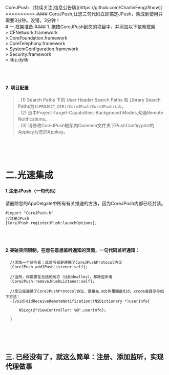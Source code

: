 <br/>
CoreJPush （持续关注[信息公告牌](https://github.com/CharlinFeng/Show)）
==========
#### CoreJPush,让您三句代码立即搞定JPush，集成到使用只需要3分钟。没错，3分钟！

<br/>
# 一.框架准备
#### 1. 拖拽CoreJPush到您的项目中，并添加以下依赖框架
>.CFNetwork.framework<br/>
>.CoreFoundation.framework<br/>
>.CoreTelephony.framework<br/>
>.SystemConfiguration.framework<br/>
>.Security.framework<br/>
>.libz.dylib<br/>

<br/><br/>
#### 2. 项目配置
>. (1) Search Paths 下的 User Header Search Paths 和 Library Search Paths为`$(PROJECT_DIR)/CoreJPush/CoreJPush/Lib`。<br/>
>. (2) 选中Project-Target-Capabilities-Background Modes,勾选Remote Notifications。<br/>
>. (3) 请修改CoreJPush框架内Common文件夹下PushConfig.plist的Appkey为您的Appkey。<br/>

<br/><br/><br/>
# 二.光速集成

#### 1.注册JPush（一句代码）
请删除您的AppDelgate中所有有关推送的方法，因为CoreJPush内部已经封装。

    #import "CoreJPush.h"
    //注册JPush
    [CoreJPush registerJPush:launchOptions];
    
<br/><br/>
#### 2.突破空间限制，在您任意想监听通知的页面，一句代码监听通知：

      //添加一个监听者：此监听者是遵循了CoreJPushProtocol协议
      [CoreJPush addJPushListener:self];
      
      //当然，你需要在合适的地方（比如dealloc），移除监听者
      [CoreJPush removeJPushListener:self];
      
      //您已经遵循了CoreJPushProtocol协议，直接在.m文件里面敲did，xcode会提示你如下方法：
      -(void)didReceiveRemoteNotification:(NSDictionary *)userInfo{
          
          NSLog(@"ViewController: %@",userInfo);
          
      }

<br/><br/><br/>
## 三. 已经没有了，就这么简单：注册、添加监听，实现代理做事
